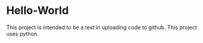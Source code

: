 # Hello-World
This project is intended to be a test in uploading code to github. This project uses python. 
